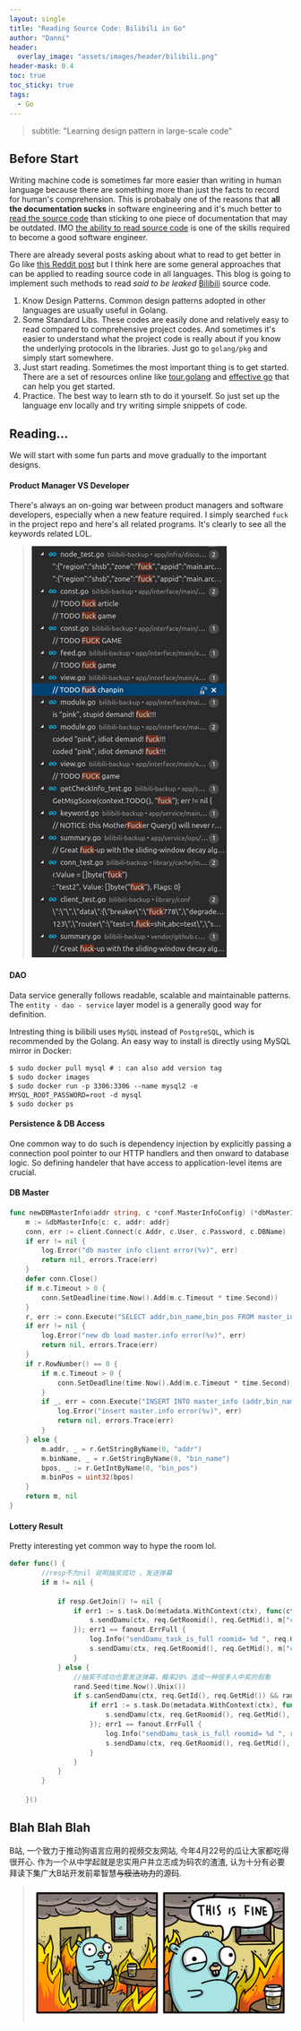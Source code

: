 ```yaml
---
layout: single
title: "Reading Source Code: Bilibili in Go"
author: "Danni"
header: 
  overlay_image: "assets/images/header/bilibili.png"
header-mask: 0.4
toc: true
toc_sticky: true
tags:
  - Go
---
```

> subtitle: "Learning design pattern in large-scale code" 


## Before Start

Writing machine code is sometimes far more easier than writing in human language because there are something more than just the facts to record for human's comprehension. This is probabaly one of the reasons that **all the documentation sucks** in software engineering and it's much better to <u>read the source code</u> than sticking to one piece of documentation that may be outdated. IMO <u>the ability to read source code</u> is one of the skills required to become a good software engineer.

There are already several posts asking about what to read to get better in Go like [this Reddit post](https://www.reddit.com/r/golang/comments/7fzily/what_source_code_to_read_to_get_better_at_go/) but I think here are some general approaches that can be applied to reading source code in all languages. This blog is going to implement such methods to read *said to be leaked* [Bilibili](https://www.bilibili.com/) source code.

1. Know Design Patterns. Common design patterns adopted in other languages are usually useful in Golang. 
2. Some Standard Libs. These codes are easily done and relatively easy to read compared to comprehensive project codes. And sometimes it's easier to understand what the project code is really about if you know the underlying protocols in the libraries. Just go to `golang/pkg` and simply start somewhere.
3. Just start reading. Sometimes the most important thing is to get started. There are a set of resources online like [tour.golang](https://tour.golang.org/basics/1) and [effective go](https://golang.org/doc/effective_go.html) that can help you get started.
4. Practice. The best way to learn sth to do it yourself. So just set up the language env locally and try writing simple snippets of code.

## Reading...

We will start with some fun parts and move gradually to the important designs.

#### Product Manager VS Developer

There's always an on-going war between product managers and software developers, especially when a new feature required. I simply searched `fuck` in the project repo and here's all related programs. It's clearly to see all the keywords related LOL.

> ![fuck](/assets//images/post/bilibili/fuck.png)

#### DAO

Data service generally follows readable, scalable and maintainable patterns. The `entity - dao - service` layer model is a generally good way for definition.

Intresting thing is bilibili uses `MySQL` instead of `PostgreSQL`, which is recommended by the Golang. An easy way to install is directly using MySQL mirror in Docker:

```shell
$ sudo docker pull mysql # : can also add version tag
$ sudo docker images
$ sudo docker run -p 3306:3306 --name mysql2 -e MYSQL_ROOT_PASSWORD=root -d mysql
$ sudo docker ps
```
#### Persistence & DB Access

One common way to do such is dependency injection by explicitly passing a connection pool pointer to our HTTP handlers and then onward to database logic. So defining handeler that have access to application-level items are crucial.

#### DB Master

```go
func newDBMasterInfo(addr string, c *conf.MasterInfoConfig) (*dbMasterInfo, error) {
	m := &dbMasterInfo{c: c, addr: addr}
	conn, err := client.Connect(c.Addr, c.User, c.Password, c.DBName)
	if err != nil {
		log.Error("db master info client error(%v)", err)
		return nil, errors.Trace(err)
	}
	defer conn.Close()
	if m.c.Timeout > 0 {
		conn.SetDeadline(time.Now().Add(m.c.Timeout * time.Second))
	}
	r, err := conn.Execute("SELECT addr,bin_name,bin_pos FROM master_info WHERE addr=?", addr)
	if err != nil {
		log.Error("new db load master.info error(%v)", err)
		return nil, errors.Trace(err)
	}
	if r.RowNumber() == 0 {
		if m.c.Timeout > 0 {
			conn.SetDeadline(time.Now().Add(m.c.Timeout * time.Second))
		}
		if _, err = conn.Execute("INSERT INTO master_info (addr,bin_name,bin_pos) VALUE (?,'',0)", addr); err != nil {
			log.Error("insert master.info error(%v)", err)
			return nil, errors.Trace(err)
		}
	} else {
		m.addr, _ = r.GetStringByName(0, "addr")
		m.binName, _ = r.GetStringByName(0, "bin_name")
		bpos, _ := r.GetIntByName(0, "bin_pos")
		m.binPos = uint32(bpos)
	}
	return m, nil
}
```

#### Lottery Result

Pretty interesting yet common way to hype the room lol.

```go
defer func() {
		//resp不为nil 说明抽奖成功 ，发送弹幕
		if m != nil {

			if resp.GetJoin() != nil {
				if err1 := s.task.Do(metadata.WithContext(ctx), func(ctx context.Context) {
					s.sendDamu(ctx, req.GetRoomid(), req.GetMid(), m["content"], req.GetPlatform())
				}); err1 == fanout.ErrFull {
					log.Info("sendDamu_task_is_full roomid= %d ", req.GetRoomid())
					s.sendDamu(ctx, req.GetRoomid(), req.GetMid(), m["content"], req.GetPlatform())
				}
			} else {
				//抽奖不成功也要发送弹幕，概率20% 造成一种很多人中奖的假象
				rand.Seed(time.Now().Unix())
				if s.canSendDamu(ctx, req.GetId(), req.GetMid()) && rand.Intn(5) == 2 {
					if err1 := s.task.Do(metadata.WithContext(ctx), func(ctx context.Context) {
						s.sendDamu(ctx, req.GetRoomid(), req.GetMid(), m["content"], req.GetPlatform())
					}); err1 == fanout.ErrFull {
						log.Info("sendDamu_task_is_full roomid= %d ", req.GetRoomid())
						s.sendDamu(ctx, req.GetRoomid(), req.GetMid(), m["content"], req.GetPlatform())
					}
				}
			}
		}

	}()
```

## Blah Blah Blah

B站, 一个致力于推动狗语言应用的视频交友网站, 今年4月22号的瓜让大家都吃得很开心. 作为一个从中学起就是忠实用户并立志成为码农的渣渣, 认为十分有必要拜读下集广大B站开发前辈智慧<s>与膜法功力</s>的源码.

> ![Go meme](/assets/images/post/bilibili/go.png)